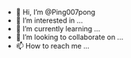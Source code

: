 - 👋 Hi, I’m @Ping007pong
- 👀 I’m interested in ...
- 🌱 I’m currently learning ...
- 💞️ I’m looking to collaborate on ...
- 📫 How to reach me ...

<!---
Ping007pong/Ping007pong is a ✨ special ✨ repository because its `README.md` (this file) appears on your GitHub profile.
You can click the Preview link to take a look at your changes.
--->
